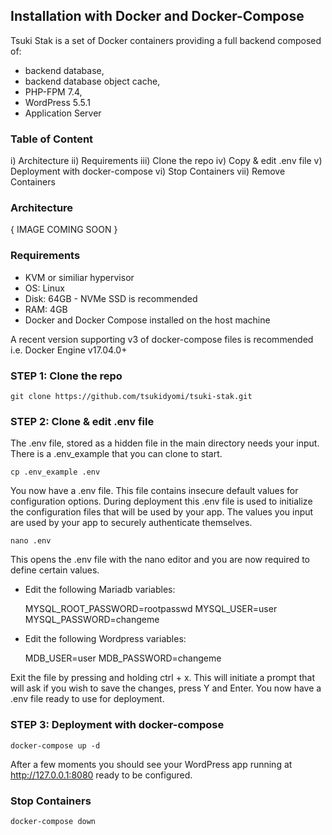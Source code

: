 
## Installation with Docker and Docker-Compose ##

Tsuki Stak is a set of Docker containers providing a full backend composed of: 

* backend database, 
* backend database object cache,
* PHP-FPM 7.4,
* WordPress 5.5.1
* Application Server

### Table of Content

i)   Architecture
ii)  Requirements
iii) Clone the repo
iv)  Copy & edit .env file
v)   Deployment with docker-compose
vi)  Stop Containers
vii) Remove Containers

### Architecture

{ IMAGE COMING SOON }
  
### Requirements

* KVM or similiar hypervisor
* OS: Linux
* Disk: 64GB - NVMe SSD is recommended
* RAM: 4GB
* Docker and Docker Compose installed on the host machine 

A recent version supporting v3 of docker-compose files is recommended
i.e. Docker Engine v17.04.0+ 
  
### STEP 1: Clone the repo

    git clone https://github.com/tsukidyomi/tsuki-stak.git

### STEP 2: Clone & edit .env file

The .env file, stored as a hidden file in the main directory needs your input. There is a .env_example that you can clone to start.

    cp .env_example .env

You now have a .env file. This file contains insecure default values for configuration options. During deployment this .env file is used to initialize the configuration files that will be used by your app. The values you input are used by your app to securely authenticate themselves.

    nano .env

This opens the .env file with the nano editor and you are now required to define certain values.

* Edit the following Mariadb variables:

    MYSQL_ROOT_PASSWORD=rootpasswd
    MYSQL_USER=user
    MYSQL_PASSWORD=changeme

* Edit the following Wordpress variables:

    MDB_USER=user
    MDB_PASSWORD=changeme

Exit the file by pressing and holding ctrl + x. This will initiate a prompt that will ask if you wish to save the changes, press Y and Enter. You now have a .env file ready to use for deployment.

### STEP 3: Deployment with docker-compose

    docker-compose up -d 


After a few moments you should see your WordPress app running at http://127.0.0.1:8080 ready to be configured.

### Stop Containers

    docker-compose down


